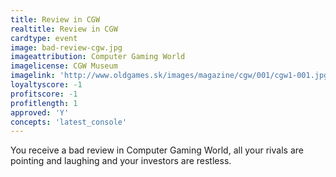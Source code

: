 ```yaml
---
title: Review in CGW
realtitle: Review in CGW
cardtype: event
image: bad-review-cgw.jpg
imageattribution: Computer Gaming World
imagelicense: CGW Museum
imagelink: 'http://www.oldgames.sk/images/magazine/cgw/001/cgw1-001.jpg'
loyaltyscore: -1
profitscore: -1
profitlength: 1
approved: 'Y'
concepts: 'latest_console'
---
```


You receive a bad review in Computer Gaming World, all your rivals are pointing and laughing and your investors are restless.
